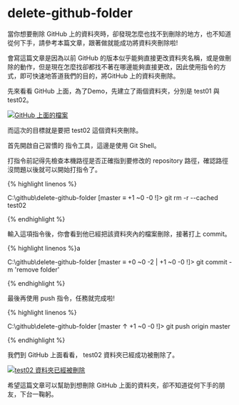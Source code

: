 ﻿# delete-github-folder

當你想要刪除 GitHub 上的資料夾時，卻發現怎麼也找不到刪除的地方，也不知道從何下手，請參考本篇文章，跟著做就能成功將資料夾刪除啦!


會寫這篇文章是因為以前 GitHub 的版本似乎能夠直接更改資料夾名稱，或是做刪除的動作，但是現在怎麼找卻都找不著在哪邊能夠直接更改，因此使用指令的方式，即可快速地答道我們的目的，將GitHub 上的資料夾刪除。

先來看看 GitHub 上面，為了Demo，先建立了兩個資料夾，分別是 test01 與 test02。

[![ GitHub 上面的檔案](https://dl.dropbox.com/s/fjld77t8bm2kb6y/2016-11-01_01.jpg "GitHub 上面的檔案")](https://dl.dropbox.com/s/fjld77t8bm2kb6y/2016-11-01_01.jpg)

而這次的目標就是要把 test02 這個資料夾刪除。

首先開啟自己習慣的 指令工具，這邊是使用 Git Shell。

打指令前記得先檢查本機路徑是否正確指到要修改的 repository 路徑，確認路徑沒問題以後就可以開始打指令了。

{% highlight linenos %}

C:\github\delete-github-folder [master ≡ +1 ~0 -0 !]>  git rm -r --cached test02

{% endhighlight %}

輸入這項指令後，你會看到他已經把該資料夾內的檔案刪除，接著打上 commit。

{% highlight linenos %}a

C:\github\delete-github-folder [master ≡ +0 ~0 -2 | +1 ~0 -0 !]> git commit -m 'remove folder'

{% endhighlight %}

最後再使用 push 指令，任務就完成啦!

{% highlight linenos %}

 C:\github\delete-github-folder [master ↑ +1 ~0 -0 !]> git push origin master

{% endhighlight %}

我們到 GitHub 上面看看， test02 資料夾已經成功被刪除了。

[![ test02 資料夾已經被刪除](https://dl.dropbox.com/s/f47j2qjxaicqq69/2016-11-01_02.jpg "test02 資料夾已經被刪除")](https://dl.dropbox.com/s/f47j2qjxaicqq69/2016-11-01_02.jpg)

希望這篇文章可以幫助到想刪除 GitHub 上面的資料夾，卻不知道從何下手的朋友，下台一鞠躬。
